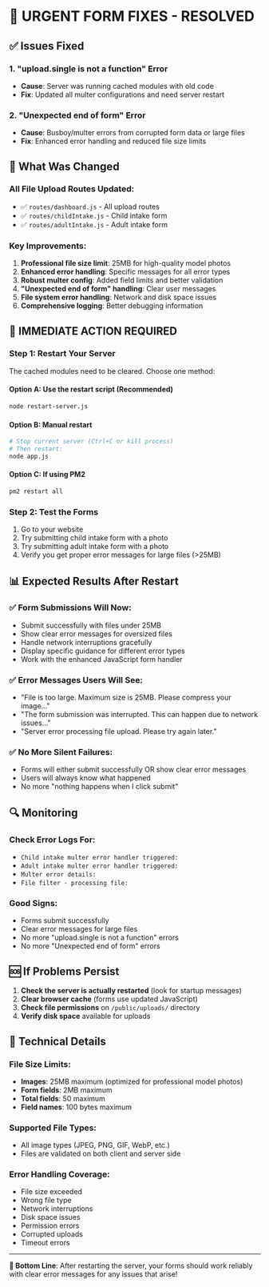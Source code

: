 # 🚨 URGENT FORM FIXES - RESOLVED

## ✅ Issues Fixed

### 1. **"upload.single is not a function" Error**
- **Cause**: Server was running cached modules with old code
- **Fix**: Updated all multer configurations and need server restart

### 2. **"Unexpected end of form" Error** 
- **Cause**: Busboy/multer errors from corrupted form data or large files
- **Fix**: Enhanced error handling and reduced file size limits

## 🔧 What Was Changed

### **All File Upload Routes Updated**:
- ✅ `routes/dashboard.js` - All upload routes
- ✅ `routes/childIntake.js` - Child intake form  
- ✅ `routes/adultIntake.js` - Adult intake form

### **Key Improvements**:
1. **Professional file size limit**: 25MB for high-quality model photos
2. **Enhanced error handling**: Specific messages for all error types
3. **Robust multer config**: Added field limits and better validation
4. **"Unexpected end of form" handling**: Clear user messages
5. **File system error handling**: Network and disk space issues
6. **Comprehensive logging**: Better debugging information

## 🚀 **IMMEDIATE ACTION REQUIRED**

### **Step 1: Restart Your Server**
The cached modules need to be cleared. Choose one method:

#### **Option A: Use the restart script (Recommended)**
```bash
node restart-server.js
```

#### **Option B: Manual restart**
```bash
# Stop current server (Ctrl+C or kill process)
# Then restart:
node app.js
```

#### **Option C: If using PM2**
```bash
pm2 restart all
```

### **Step 2: Test the Forms**
1. Go to your website
2. Try submitting child intake form with a photo
3. Try submitting adult intake form with a photo
4. Verify you get proper error messages for large files (>25MB)

## 📊 **Expected Results After Restart**

### ✅ **Form Submissions Will Now**:
- Submit successfully with files under 25MB
- Show clear error messages for oversized files
- Handle network interruptions gracefully  
- Display specific guidance for different error types
- Work with the enhanced JavaScript form handler

### ✅ **Error Messages Users Will See**:
- "File is too large. Maximum size is 25MB. Please compress your image..."
- "The form submission was interrupted. This can happen due to network issues..."
- "Server error processing file upload. Please try again later."

### ✅ **No More Silent Failures**:
- Forms will either submit successfully OR show clear error messages
- Users will always know what happened
- No more "nothing happens when I click submit"

## 🔍 **Monitoring**

### **Check Error Logs For**:
- `Child intake multer error handler triggered:`
- `Adult intake multer error handler triggered:`  
- `Multer error details:`
- `File filter - processing file:`

### **Good Signs**:
- Forms submit successfully
- Clear error messages for large files
- No more "upload.single is not a function" errors
- No more "Unexpected end of form" errors

## 🆘 **If Problems Persist**

1. **Check the server is actually restarted** (look for startup messages)
2. **Clear browser cache** (forms use updated JavaScript)
3. **Check file permissions** on `/public/uploads/` directory
4. **Verify disk space** available for uploads

## 📝 **Technical Details**

### **File Size Limits**:
- **Images**: 25MB maximum (optimized for professional model photos)
- **Form fields**: 2MB maximum  
- **Total fields**: 50 maximum
- **Field names**: 100 bytes maximum

### **Supported File Types**:
- All image types (JPEG, PNG, GIF, WebP, etc.)
- Files are validated on both client and server side

### **Error Handling Coverage**:
- File size exceeded
- Wrong file type
- Network interruptions
- Disk space issues
- Permission errors
- Corrupted uploads
- Timeout errors

---

**🎯 Bottom Line**: After restarting the server, your forms should work reliably with clear error messages for any issues that arise! 